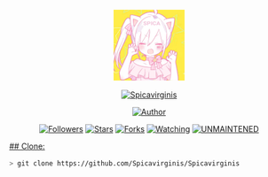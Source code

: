 <p align="center">
<img src="https://raw.githubusercontent.com/Spicavirginis/spicavirginis/master/media/img/Spica.png" width="128" height="128"/>
</p>
<p align="center">
<a href="#"><img title="Spicavirginis" src="https://img.shields.io/badge/Whatsapp Bot-green?colorA=%23ff0000&colorB=%23017e40&style=for-the-badge"></a>
</p>
<p align="center">
<a href="https://github.com/Spicavirginis"><img title="Author" src="https://img.shields.io/badge/Author-Spicavirginis-red.svg?style=for-the-badge&logo=github"></a>
</p>
<p align="center">
<a href="https://github.com/Spicavirginis/followers"><img title="Followers" src="https://img.shields.io/github/followers/Spicavirginis?color=blue&style=flat-square"></a>
<a href="https://github.com/Spicavirginis/Spicavirginis/stargazers/"><img title="Stars" src="https://img.shields.io/github/stars/Spicavirginis/Spicavirginis?color=red&style=flat-square"></a>
<a href="https://github.com/Spicavirginis/Spicavirginis/network/members"><img title="Forks" src="https://img.shields.io/github/forks/Spicavirginis/Spicavirginis?color=red&style=flat-square"></a>
<a href="https://github.com/Spicavirginis/Spicavirginis/watchers"><img title="Watching" src="https://img.shields.io/github/watchers/Spicavirginis/Spicavirginis?label=Watchers&color=blue&style=flat-square"></a>
<a href="#"><img title="UNMAINTENED" src="https://img.shields.io/badge/UNMAINTENED-YES-blue.svg"</a>
</p>
## Clone:

```bash
> git clone https://github.com/Spicavirginis/Spicavirginis
```
